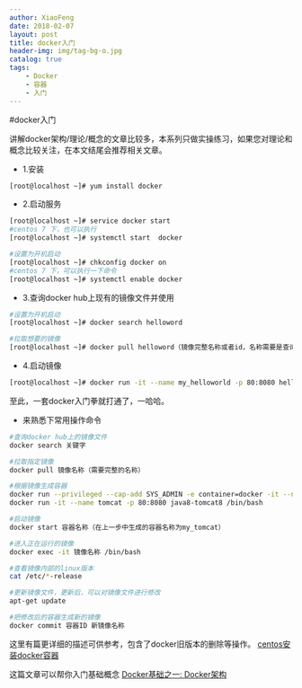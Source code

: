 ```yaml
---
author: XiaoFeng
date: 2018-02-07
layout: post
title: docker入门
header-img: img/tag-bg-o.jpg
catalog: true
tags:
    - Docker
    - 容器
    - 入门
---
```


#docker入门

讲解docker架构/理论/概念的文章比较多，本系列只做实操练习，如果您对理论和概念比较关注，在本文结尾会推荐相关文章。

- 1.安装
```bash
[root@localhost ~]# yum install docker
```

- 2.启动服务
```bash
[root@localhost ~]# service docker start 
#centos 7 下，也可以执行
[root@localhost ~]# systemctl start  docker

#设置为开机启动
[root@localhost ~]# chkconfig docker on
#centos 7 下，可以执行一下命令
[root@localhost ~]# systemctl enable docker
```

- 3.查询docker hub上现有的镜像文件并使用
```bash
#设置为开机启动
[root@localhost ~]# docker search helloword

#拉取想要的镜像
[root@localhost ~]# docker pull helloword（镜像完整名称或者id，名称需要是查询出来的带/的所有字符）
```

- 4.启动镜像
```bash
[root@localhost ~]# docker run -it --name my_helloworld -p 80:8080 helloworld /bin/bash
```

至此，一套docker入门拳就打通了，一哈哈。

- 来熟悉下常用操作命令
```bash
#查询docker hub上的镜像文件
docker search 关键字

#拉取指定镜像
docker pull 镜像名称（需要完整的名称）

#根据镜像生成容器
docker run --privileged --cap-add SYS_ADMIN -e container=docker -it --name my_tomcat -p 0.0.0.0:8080:8080  -d  --restart=always tomcat
docker run -it --name tomcat -p 80:8080 java8-tomcat8 /bin/bash

#启动镜像
docker start 容器名称（在上一步中生成的容器名称为my_tomcat）

#进入正在运行的镜像
docker exec -it 镜像名称 /bin/bash

#查看镜像内部的linux版本
cat /etc/*-release

#更新镜像文件，更新后，可以对镜像文件进行修改
apt-get update

#把修改后的容器生成新的镜像
docker commit 容器ID 新镜像名称   
```
这里有篇更详细的描述可供参考，包含了docker旧版本的删除等操作。
[centos安装docker容器](http://www.cnblogs.com/coolworld/p/5486640.html)

这篇文章可以帮你入门基础概念
[Docker基础之一: Docker架构](https://yq.aliyun.com/articles/130)